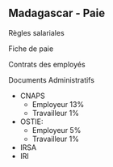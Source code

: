 Madagascar - Paie
-----------------

Règles salariales

Fiche de paie

Contrats des employés

Documents Administratifs

* CNAPS
    * Employeur 13%
    * Travailleur 1%
* OSTIE:
    * Employeur 5%
    * Travailleur 1%
* IRSA
* IRI


